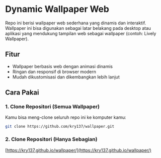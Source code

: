 # Dynamic Wallpaper Web

Repo ini berisi wallpaper web sederhana yang dinamis dan interaktif. Wallpaper ini bisa digunakan sebagai latar belakang pada desktop atau aplikasi yang mendukung tampilan web sebagai wallpaper (contoh: Lively Wallpaper).

## Fitur

- Wallpaper berbasis web dengan animasi dinamis  
- Ringan dan responsif di browser modern  
- Mudah dikustomisasi dan dikembangkan lebih lanjut  

## Cara Pakai

### 1. Clone Repositori (Semua Wallpaper)

Kamu bisa meng-clone seluruh repo ini ke komputer kamu:

```bash
git clone https://github.com/kry137/wallpaper.git
```

### 2. Clone Repositori (Hanya Sebagian)

[https://kry137.github.io/wallpaper/](https://kry137.github.io/wallpaper/)